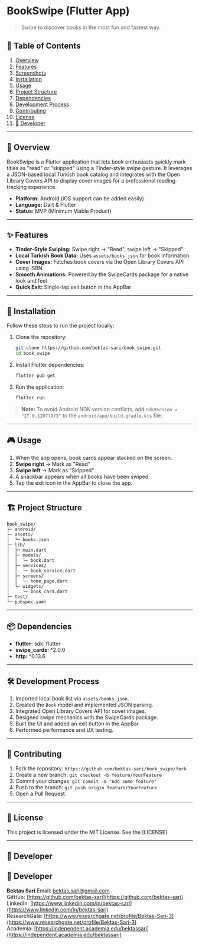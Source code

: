 # BookSwipe (Flutter App)

> Swipe to discover books in the most fun and fastest way.

## 📖 Table of Contents

1. [Overview](#overview)
2. [Features](#features)
3. [Screenshots](#screenshots)
4. [Installation](#installation)
5. [Usage](#usage)
6. [Project Structure](#project-structure)
7. [Dependencies](#dependencies)
8. [Development Process](#development-process)
9. [Contributing](#contributing)
10. [License](#license)
11. [🚀 Developer](#🚀-developer)

---

## 📝 Overview

BookSwipe is a Flutter application that lets book enthusiasts quickly mark titles as "read" or "skipped" using a Tinder-style swipe gesture. 
It leverages a JSON-based local Turkish book catalog and integrates with the Open Library Covers API to display cover images for a professional reading-tracking experience.

* **Platform:** Android (iOS support can be added easily)
* **Language:** Dart & Flutter
* **Status:** MVP (Minimum Viable Product)

---

## ✨ Features

* **Tinder-Style Swiping:** Swipe right → "Read", swipe left → "Skipped"
* **Local Turkish Book Data:** Uses `assets/books.json` for book information
* **Cover Images:** Fetches book covers via the Open Library Covers API using ISBN
* **Smooth Animations:** Powered by the SwipeCards package for a native look and feel
* **Quick Exit:** Single-tap exit button in the AppBar

---

## 🚀 Installation

Follow these steps to run the project locally:

1. Clone the repository:

   ```bash
   git clone https://github.com/bektas-sari/book_swipe.git
   cd book_swipe
   ```
2. Install Flutter dependencies:

   ```bash
   flutter pub get
   ```
3. Run the application:

   ```bash
   flutter run
   ```

> **Note:** To avoid Android NDK version conflicts, add `ndkVersion = "27.0.12077973"` to the `android/app/build.gradle.kts` file.

---

## 🎮 Usage

1. When the app opens, book cards appear stacked on the screen.
2. **Swipe right** → Mark as "Read"
3. **Swipe left** → Mark as "Skipped"
4. A snackbar appears when all books have been swiped.
5. Tap the exit icon in the AppBar to close the app.

---

## 🏗️ Project Structure

```
book_swipe/
├─ android/
├─ assets/
│  └─ books.json
├─ lib/
│  ├─ main.dart
│  ├─ models/
│  │  └─ book.dart
│  ├─ services/
│  │  └─ book_service.dart
│  ├─ screens/
│  │  └─ home_page.dart
│  └─ widgets/
│     └─ book_card.dart
├─ test/
└─ pubspec.yaml
```

---

## 📦 Dependencies

* **flutter:** sdk: flutter
* **swipe\_cards:** ^2.0.0
* **http:** ^0.13.6

---

## 🛠️ Development Process

1. Imported local book list via `assets/books.json`.
2. Created the `Book` model and implemented JSON parsing.
3. Integrated Open Library Covers API for cover images.
4. Designed swipe mechanics with the SwipeCards package.
5. Built the UI and added an exit button in the AppBar.
6. Performed performance and UX testing.

---

## 🤝 Contributing

1. Fork the repository: `https://github.com/bektas-sari/book_swipe/fork`
2. Create a new branch: `git checkout -b feature/YourFeature`
3. Commit your changes: `git commit -m "Add some feature"`
4. Push to the branch: `git push origin feature/YourFeature`
5. Open a Pull Request.

---

## 📜 License

This project is licensed under the MIT License. See the [LICENSE]

---

## 🚀 Developer

## 👤 Developer

**Bektas Sari**
Email: [bektas.sari@gmail.com](mailto:bektas.sari@gmail.com) <br>
GitHub: [https://github.com/bektas-sari](https://github.com/bektas-sari)<br>
LinkedIn: [https://www.linkedin.com/in/bektas-sari](https://www.linkedin.com/in/bektas-sari)<br>
ResearchGate: [https://www.researchgate.net/profile/Bektas-Sari-3](https://www.researchgate.net/profile/Bektas-Sari-3)<br>
Academia: [https://independent.academia.edu/bektassari](https://independent.academia.edu/bektassari)<br>
